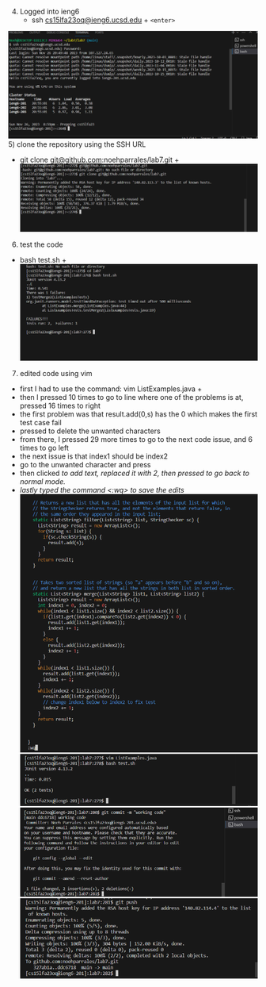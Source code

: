 4) Logged into ieng6
   - ssh cs15lfa23oq@ieng6.ucsd.edu + `<enter>`

![Image](logging_in.png)
5) clone the repository using the SSH URL
  - git clone git@github.com:noehparrales/lab7.git + <enter> 
![Image](git_clone.png)
6) test the code
  - bash test.sh + <enter> 
![Image](failed_test.png)
7) edited code using vim
  - first I had to use the command: vim ListExamples.java + <enter>
  - then I pressed <j> 10 times to go to line where one of the problems is at, pressed <l> 16 times to right
  - the first problem was that result.add(0,s) has the 0 which makes the first test case fail 
  -  pressed <x> to delete the unwanted characters
  - from there, I pressed <j> 29 more times to go to the next code issue, and <h> 6 times to go left
  - the next issue is that index1 should be index2
  - go to the unwanted character and press <x>
  - then clicked <i> to add text, replaced it with 2, then pressed <esc> to go back to normal mode.
  - lastly typed the command <:wq> to save the edits 
![Image](editing_vim.png)
![Image](good_test.png)
![Image](good_commit.png)
![Image](good_push.png)
